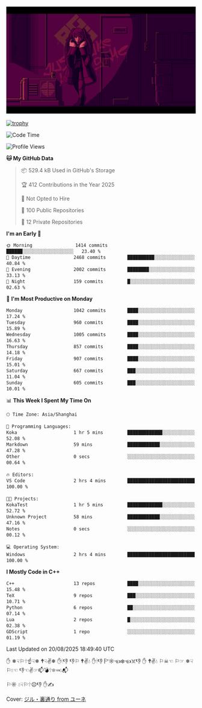 ![](imgs/main.png)

[![trophy](https://github-profile-trophy.vercel.app/?username=NeilKleistGao&theme=dracula)](https://github.com/ryo-ma/github-profile-trophy)

<!--START_SECTION:waka-->
![Code Time](http://img.shields.io/badge/Code%20Time-1%2C792%20hrs%2046%20mins-blue)

![Profile Views](http://img.shields.io/badge/Profile%20Views-0-blue)

**🐱 My GitHub Data** 

> 📦 529.4 kB Used in GitHub's Storage 
 > 
> 🏆 412 Contributions in the Year 2025
 > 
> 🚫 Not Opted to Hire
 > 
> 📜 100 Public Repositories 
 > 
> 🔑 12 Private Repositories 
 > 
**I'm an Early 🐤** 

```text
🌞 Morning                1414 commits        ██████░░░░░░░░░░░░░░░░░░░   23.40 % 
🌆 Daytime                2468 commits        ██████████░░░░░░░░░░░░░░░   40.84 % 
🌃 Evening                2002 commits        ████████░░░░░░░░░░░░░░░░░   33.13 % 
🌙 Night                  159 commits         █░░░░░░░░░░░░░░░░░░░░░░░░   02.63 % 
```
📅 **I'm Most Productive on Monday** 

```text
Monday                   1042 commits        ████░░░░░░░░░░░░░░░░░░░░░   17.24 % 
Tuesday                  960 commits         ████░░░░░░░░░░░░░░░░░░░░░   15.89 % 
Wednesday                1005 commits        ████░░░░░░░░░░░░░░░░░░░░░   16.63 % 
Thursday                 857 commits         ████░░░░░░░░░░░░░░░░░░░░░   14.18 % 
Friday                   907 commits         ████░░░░░░░░░░░░░░░░░░░░░   15.01 % 
Saturday                 667 commits         ███░░░░░░░░░░░░░░░░░░░░░░   11.04 % 
Sunday                   605 commits         ███░░░░░░░░░░░░░░░░░░░░░░   10.01 % 
```


📊 **This Week I Spent My Time On** 

```text
🕑︎ Time Zone: Asia/Shanghai

💬 Programming Languages: 
Koka                     1 hr 5 mins         █████████████░░░░░░░░░░░░   52.08 % 
Markdown                 59 mins             ████████████░░░░░░░░░░░░░   47.28 % 
Other                    0 secs              ░░░░░░░░░░░░░░░░░░░░░░░░░   00.64 % 

🔥 Editors: 
VS Code                  2 hrs 4 mins        █████████████████████████   100.00 % 

🐱‍💻 Projects: 
KokaTest                 1 hr 5 mins         █████████████░░░░░░░░░░░░   52.72 % 
Unknown Project          58 mins             ████████████░░░░░░░░░░░░░   47.16 % 
Notes                    0 secs              ░░░░░░░░░░░░░░░░░░░░░░░░░   00.12 % 

💻 Operating System: 
Windows                  2 hrs 4 mins        █████████████████████████   100.00 % 
```

**I Mostly Code in C++** 

```text
C++                      13 repos            ████░░░░░░░░░░░░░░░░░░░░░   15.48 % 
TeX                      9 repos             ███░░░░░░░░░░░░░░░░░░░░░░   10.71 % 
Python                   6 repos             ██░░░░░░░░░░░░░░░░░░░░░░░   07.14 % 
Lua                      2 repos             █░░░░░░░░░░░░░░░░░░░░░░░░   02.38 % 
GDScript                 1 repo              ░░░░░░░░░░░░░░░░░░░░░░░░░   01.19 % 
```




 Last Updated on 20/08/2025 18:49:40 UTC
<!--END_SECTION:waka-->

✋ ❄☟⚐🕆☝☟❄ 🕈☟✌❄ ✋🕯👎 👎⚐ 🕈✌💧 ✋🕯👎 🏱☼☜❄☜☠👎 ✋ 🕈✌💧 ⚐☠☜ ⚐☞ ❄☟⚐💧☜ 👎☜✌☞📫💣🕆❄☜💧📬

⚐☼ 💧☟⚐🕆☹👎 ✋✍

Cover: [ジル・裏通り from ユーネ](https://www.pixiv.net/artworks/62127066)
